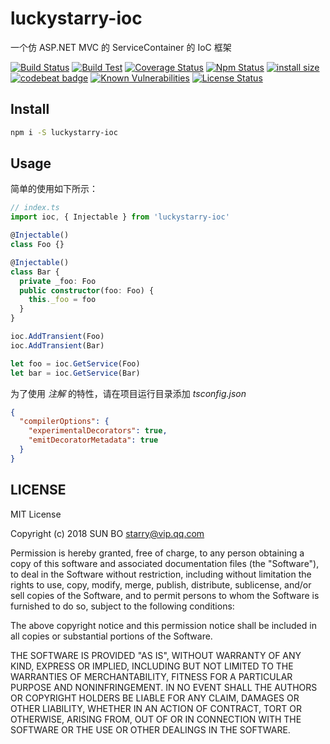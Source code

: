 # luckystarry-ioc

一个仿 ASP.NET MVC 的 ServiceContainer 的 IoC 框架

[![Build Status](https://www.travis-ci.org/LuckyStarry/luckystarry-ioc.svg?branch=master)](https://www.travis-ci.org/LuckyStarry/luckystarry-ioc?branch=master)
[![Build Test](https://github.com/LuckyStarry/luckystarry-ioc/workflows/Build%20Test/badge.svg?branch=master)](https://github.com/LuckyStarry/luckystarry-ioc/actions?query=workflow%3A%22Build+Test%22+branch%3Amaster)
[![Coverage Status](https://coveralls.io/repos/github/LuckyStarry/luckystarry-ioc/badge.svg?branch=master)](https://coveralls.io/github/LuckyStarry/luckystarry-ioc?branch=master)
[![Npm Status](https://img.shields.io/npm/v/luckystarry-ioc.svg)](https://www.npmjs.com/package/luckystarry-ioc)
[![install size](https://packagephobia.now.sh/badge?p=luckystarry-ioc)](https://packagephobia.now.sh/result?p=luckystarry-ioc)
[![codebeat badge](https://codebeat.co/badges/3265bab9-f87a-4e77-8d2a-d4bf75b5592b)](https://codebeat.co/projects/github-com-luckystarry-luckystarry-ioc-master)
[![Known Vulnerabilities](https://snyk.io/test/github/LuckyStarry/luckystarry-ioc/badge.svg?targetFile=package.json)](https://snyk.io/test/github/LuckyStarry/luckystarry-ioc?targetFile=package.json)
[![License Status](https://img.shields.io/badge/License-MIT-brightgreen.svg)](https://raw.githubusercontent.com/LuckyStarry/luckystarry-ioc/master/LICENSE)

## Install

```bash
npm i -S luckystarry-ioc
```

## Usage

简单的使用如下所示：

```typescript
// index.ts
import ioc, { Injectable } from 'luckystarry-ioc'

@Injectable()
class Foo {}

@Injectable()
class Bar {
  private _foo: Foo
  public constructor(foo: Foo) {
    this._foo = foo
  }
}

ioc.AddTransient(Foo)
ioc.AddTransient(Bar)

let foo = ioc.GetService(Foo)
let bar = ioc.GetService(Bar)
```

为了使用 _注解_ 的特性，请在项目运行目录添加 _tsconfig.json_

```json
{
  "compilerOptions": {
    "experimentalDecorators": true,
    "emitDecoratorMetadata": true
  }
}
```

## LICENSE

MIT License

Copyright (c) 2018 SUN BO <starry@vip.qq.com>

Permission is hereby granted, free of charge, to any person obtaining a copy
of this software and associated documentation files (the "Software"), to deal
in the Software without restriction, including without limitation the rights
to use, copy, modify, merge, publish, distribute, sublicense, and/or sell
copies of the Software, and to permit persons to whom the Software is
furnished to do so, subject to the following conditions:

The above copyright notice and this permission notice shall be included in all
copies or substantial portions of the Software.

THE SOFTWARE IS PROVIDED "AS IS", WITHOUT WARRANTY OF ANY KIND, EXPRESS OR
IMPLIED, INCLUDING BUT NOT LIMITED TO THE WARRANTIES OF MERCHANTABILITY,
FITNESS FOR A PARTICULAR PURPOSE AND NONINFRINGEMENT. IN NO EVENT SHALL THE
AUTHORS OR COPYRIGHT HOLDERS BE LIABLE FOR ANY CLAIM, DAMAGES OR OTHER
LIABILITY, WHETHER IN AN ACTION OF CONTRACT, TORT OR OTHERWISE, ARISING FROM,
OUT OF OR IN CONNECTION WITH THE SOFTWARE OR THE USE OR OTHER DEALINGS IN THE
SOFTWARE.

